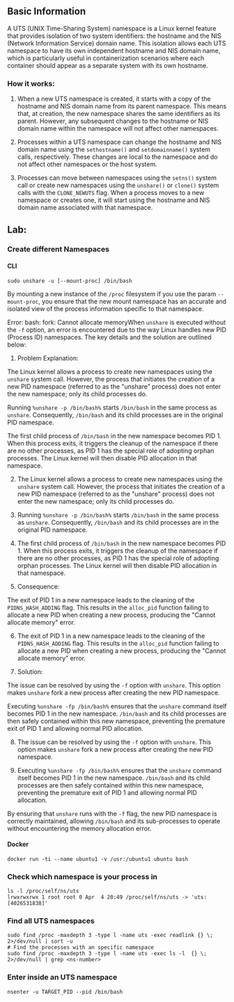 ## Basic Information

A UTS (UNIX Time-Sharing System) namespace is a Linux kernel feature that provides isolation of two system identifiers: the hostname and the NIS (Network Information Service) domain name. This isolation allows each UTS namespace to have its own independent hostname and NIS domain name, which is particularly useful in containerization scenarios where each container should appear as a separate system with its own hostname.

### How it works:

1. When a new UTS namespace is created, it starts with a copy of the hostname and NIS domain name from its parent namespace. This means that, at creation, the new namespace shares the same identifiers as its parent. However, any subsequent changes to the hostname or NIS domain name within the namespace will not affect other namespaces.

2. Processes within a UTS namespace can change the hostname and NIS domain name using the `sethostname()` and `setdomainname()` system calls, respectively. These changes are local to the namespace and do not affect other namespaces or the host system.

3. Processes can move between namespaces using the `setns()` system call or create new namespaces using the `unshare()` or `clone()` system calls with the `CLONE_NEWUTS` flag. When a process moves to a new namespace or creates one, it will start using the hostname and NIS domain name associated with that namespace.

## Lab:

### Create different Namespaces

#### CLI

```
sudo unshare -u [--mount-proc] /bin/bash
```

By mounting a new instance of the `/proc` filesystem if you use the param `--mount-proc`, you ensure that the new mount namespace has an accurate and isolated view of the process information specific to that namespace.

Error: bash: fork: Cannot allocate memoryWhen `unshare` is executed without the `-f` option, an error is encountered due to the way Linux handles new PID (Process ID) namespaces. The key details and the solution are outlined below:

1. Problem Explanation:

The Linux kernel allows a process to create new namespaces using the `unshare` system call. However, the process that initiates the creation of a new PID namespace (referred to as the "unshare" process) does not enter the new namespace; only its child processes do.

Running `%unshare -p /bin/bash%` starts `/bin/bash` in the same process as `unshare`. Consequently, `/bin/bash` and its child processes are in the original PID namespace.

The first child process of `/bin/bash` in the new namespace becomes PID 1. When this process exits, it triggers the cleanup of the namespace if there are no other processes, as PID 1 has the special role of adopting orphan processes. The Linux kernel will then disable PID allocation in that namespace.

2. The Linux kernel allows a process to create new namespaces using the `unshare` system call. However, the process that initiates the creation of a new PID namespace (referred to as the "unshare" process) does not enter the new namespace; only its child processes do.

3. Running `%unshare -p /bin/bash%` starts `/bin/bash` in the same process as `unshare`. Consequently, `/bin/bash` and its child processes are in the original PID namespace.

4. The first child process of `/bin/bash` in the new namespace becomes PID 1. When this process exits, it triggers the cleanup of the namespace if there are no other processes, as PID 1 has the special role of adopting orphan processes. The Linux kernel will then disable PID allocation in that namespace.

5. Consequence:

The exit of PID 1 in a new namespace leads to the cleaning of the `PIDNS_HASH_ADDING` flag. This results in the `alloc_pid` function failing to allocate a new PID when creating a new process, producing the "Cannot allocate memory" error.

6. The exit of PID 1 in a new namespace leads to the cleaning of the `PIDNS_HASH_ADDING` flag. This results in the `alloc_pid` function failing to allocate a new PID when creating a new process, producing the "Cannot allocate memory" error.

7. Solution:

The issue can be resolved by using the `-f` option with `unshare`. This option makes `unshare` fork a new process after creating the new PID namespace.

Executing `%unshare -fp /bin/bash%` ensures that the `unshare` command itself becomes PID 1 in the new namespace. `/bin/bash` and its child processes are then safely contained within this new namespace, preventing the premature exit of PID 1 and allowing normal PID allocation.

8. The issue can be resolved by using the `-f` option with `unshare`. This option makes `unshare` fork a new process after creating the new PID namespace.

9. Executing `%unshare -fp /bin/bash%` ensures that the `unshare` command itself becomes PID 1 in the new namespace. `/bin/bash` and its child processes are then safely contained within this new namespace, preventing the premature exit of PID 1 and allowing normal PID allocation.

By ensuring that `unshare` runs with the `-f` flag, the new PID namespace is correctly maintained, allowing `/bin/bash` and its sub-processes to operate without encountering the memory allocation error.

#### Docker

```
docker run -ti --name ubuntu1 -v /usr:/ubuntu1 ubuntu bash
```

### Check which namespace is your process in

```
ls -l /proc/self/ns/uts
lrwxrwxrwx 1 root root 0 Apr  4 20:49 /proc/self/ns/uts -> 'uts:[4026531838]'
```

### Find all UTS namespaces

```
sudo find /proc -maxdepth 3 -type l -name uts -exec readlink {} \; 2>/dev/null | sort -u
# Find the processes with an specific namespace
sudo find /proc -maxdepth 3 -type l -name uts -exec ls -l  {} \; 2>/dev/null | grep <ns-number>
```

### Enter inside an UTS namespace

```
nsenter -u TARGET_PID --pid /bin/bash
```